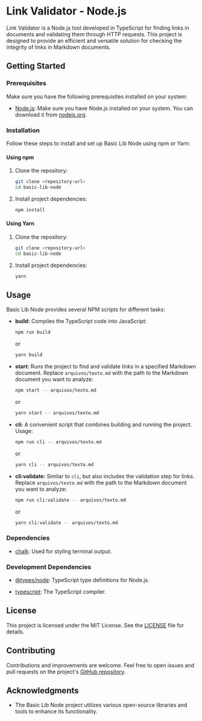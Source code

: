 # Link Validator - Node.js

Link Validator is a Node.js tool developed in TypeScript for finding links in documents and validating them through HTTP requests. This project is designed to provide an efficient and versatile solution for checking the integrity of links in Markdown documents.

## Getting Started

### Prerequisites

Make sure you have the following prerequisites installed on your system:

- [Node.js](https://nodejs.org/): Make sure you have Node.js installed on your system. You can download it from [nodejs.org](https://nodejs.org/).

### Installation

Follow these steps to install and set up Basic Lib Node using npm or Yarn:

#### Using npm

1. Clone the repository:

   ```bash
   git clone <repository-url>
   cd basic-lib-node
   ```

2. Install project dependencies:

   ```bash
   npm install
   ```

#### Using Yarn

1. Clone the repository:

   ```bash
   git clone <repository-url>
   cd basic-lib-node
   ```

2. Install project dependencies:

   ```bash
   yarn
   ```

## Usage

Basic Lib Node provides several NPM scripts for different tasks:

- **build:** Compiles the TypeScript code into JavaScript:

   ```bash
   npm run build
   ```

   or

   ```bash
   yarn build
   ```

- **start:** Runs the project to find and validate links in a specified Markdown document. Replace `arquivos/texto.md` with the path to the Markdown document you want to analyze:

   ```bash
   npm start -- arquivos/texto.md
   ```

   or

   ```bash
   yarn start -- arquivos/texto.md
   ```

- **cli:** A convenient script that combines building and running the project. Usage:

   ```bash
   npm run cli -- arquivos/texto.md
   ```

   or

   ```bash
   yarn cli -- arquivos/texto.md
   ```

- **cli:validate:** Similar to `cli`, but also includes the validation step for links. Replace `arquivos/texto.md` with the path to the Markdown document you want to analyze:

   ```bash
   npm run cli:validate -- arquivos/texto.md
   ```

   or

   ```bash
   yarn cli:validate -- arquivos/texto.md
   ```

### Dependencies

- [chalk](https://www.npmjs.com/package/chalk): Used for styling terminal output.

### Development Dependencies

- [@types/node](https://www.npmjs.com/package/@types/node): TypeScript type definitions for Node.js.

- [typescript](https://www.npmjs.com/package/typescript): The TypeScript compiler.

## License

This project is licensed under the MIT License. See the [LICENSE](LICENSE) file for details.

## Contributing

Contributions and improvements are welcome. Feel free to open issues and pull requests on the project's [GitHub repository](https://github.com/talles-silva/node-vlink).

## Acknowledgments

- The Basic Lib Node project utilizes various open-source libraries and tools to enhance its functionality.
